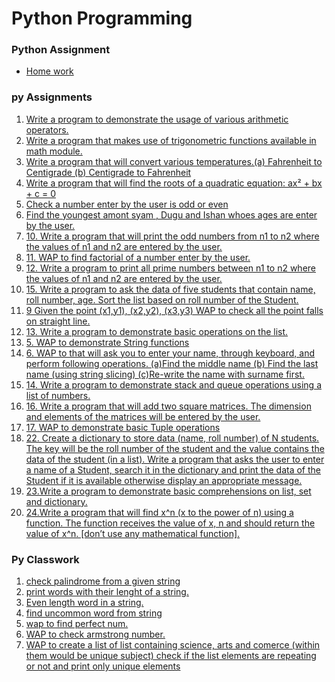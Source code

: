 # Python Programming

### Python Assignment
 - [Home work](#py-assignments)

 ### py Assignments
 1. [Write a program to demonstrate the usage of various arithmetic operators.](/python/assignment/arithmetic_operator.py)
 2. [Write a program that makes use of trigonometric functions available in math module.](/python/assignment/trigo_math.py)
 3. [Write a program that will convert various temperatures.(a) Fahrenheit to Centigrade (b) Centigrade to Fahrenheit](/python/assignment/f_to_c_c_to_f.py)
 4. [Write a program that will find the roots of a quadratic equation: ax² + bx + c = 0](/python/assignment/quadratic_equation.py)
 7. [Check a number enter by the user is odd or even](/python/assignment/odd_even.py)
 8. [Find the youngest amont syam , Dugu and Ishan whoes ages are enter by the user.](/python/assignment/age_difference.py)
 9. [10. Write a program that will print the odd numbers from n1 to n2 where the values of n1 and n2 are entered by the user.](/python/assignment/2-11-2024/odd_number_series.py)
 10. [11. WAP to find factorial of a number enter by the user.](/python/assignment/factorial.py)
 11. [12. Write a program to print all prime numbers between n1 to n2 where the values of n1 and n2 are entered by the user.](/python/assignment/2-11-2024/prime_number_series.py)
 12. [15. Write a program to ask the data of five students that contain name, roll number, age. Sort the list based on roll number of the Student.](/python/assignment/2-11-2024/nested_list.py)
 13. [9 Given the point (x1,y1), (x2,y2), (x3,y3) WAP to check all the point falls on straight line.](/python/assignment/7-11-2024/straight_line_prove.py)
 14. [13. Write a program to demonstrate basic operations on the list.](/python/assignment/7-11-2024/list_operation.py)
 15. [5. WAP to demonstrate String functions](/python/assignment/31-12-2024/stringFunctions.py)
 16. [6. WAP to that will ask you to enter your name, through keyboard, and perform following operations. (a)Find the middle name (b) Find the last name (using string slicing) (c)Re-write the name with surname first.](/python/assignment/31-12-2024/name_operation.py)
 17. [14.	Write a program to demonstrate stack and queue operations using a list of numbers.](/python/assignment/4-1-2025/stack_queue_operation.py)
 18. [16.	Write a program that will add two square matrices. The dimension and elements of the matrices will be entered by the user.](/python/assignment/4-1-2025/matrix_addition.py)
 19. [17. WAP to demonstrate basic Tuple operations](/python/assignment/5-1-2025/tuple_operation.py)
 20. [22. Create a dictionary to store data (name, roll number) of N students. The key will be the 
roll number of the student and the value contains the data of the student (in a list). Write 
a program that asks the user to enter a name of a Student, search it in the dictionary and 
print the data of the Student if it is available otherwise display an appropriate message. ](/python/assignment/14-1-2025/students-dictionary.py)
21. [23.Write a program to demonstrate basic comprehensions on list, set and dictionary. ](/python/assignment/14-1-2025/basic-comprehension.py)
22. [24.Write a program that will find x^n (x to the power of n) using a function. The function 
receives the value of x, n and should return the value of x^n. [don’t use any 
mathematical function].](/python/assignment/14-1-2025/x^n.py)

 
 

### Py Classwork
 1. [check palindrome from a given string](/python/classwork/pallindrom.py)
 2. [print words with their lenght of a string.](/python/classwork/word_length.py)
 3. [Even length word in a string.](/python/classwork/even_len_word.py)
 4. [find uncommon word from string](/python/classwork/uncommon_word.py)
 5. [wap to find perfect num.](/python/classwork/perfect_num.py)
 6. [WAP to check armstrong number.](/python/classwork/armstrong_num.py)
 7. [WAP to create a list of list containing science, arts and comerce (within them would be unique subject) check if the list elements are repeating  or not and print only unique elements](/python/classwork/list_of_list.py)
 
